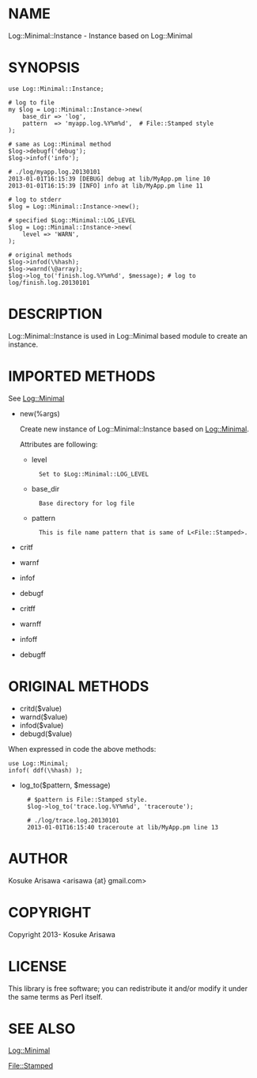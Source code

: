 # NAME

Log::Minimal::Instance - Instance based on Log::Minimal

# SYNOPSIS

    use Log::Minimal::Instance;

    # log to file
    my $log = Log::Minimal::Instance->new(
        base_dir => 'log',
        pattern  => 'myapp.log.%Y%m%d',  # File::Stamped style
    );

    # same as Log::Minimal method
    $log->debugf('debug');
    $log->infof('info');

    # ./log/myapp.log.20130101
    2013-01-01T16:15:39 [DEBUG] debug at lib/MyApp.pm line 10
    2013-01-01T16:15:39 [INFO] info at lib/MyApp.pm line 11

    # log to stderr
    $log = Log::Minimal::Instance->new();

    # specified $Log::Minimal::LOG_LEVEL
    $log = Log::Minimal::Instance->new(
        level => 'WARN',
    );

    # original methods
    $log->infod(\%hash);
    $log->warnd(\@array);
    $log->log_to('finish.log.%Y%m%d', $message); # log to log/finish.log.20130101

# DESCRIPTION

Log::Minimal::Instance is used in Log::Minimal based module to create an instance.

# IMPORTED METHODS

See [Log::Minimal](http://search.cpan.org/perldoc?Log::Minimal)

- new(%args)

    Create new instance of Log::Minimal::Instance based on [Log::Minimal](http://search.cpan.org/perldoc?Log::Minimal).

    Attributes are following:

    - level

            Set to $Log::Minimal::LOG_LEVEL
    - base\_dir

            Base directory for log file
    - pattern

            This is file name pattern that is same of L<File::Stamped>.

- critf
- warnf
- infof
- debugf
- critff
- warnff
- infoff
- debugff

# ORIGINAL METHODS

- critd($value)
- warnd($value)
- infod($value)
- debugd($value)

When expressed in code the above methods:

    use Log::Minimal;
    infof( ddf(\%hash) );

- log\_to($pattern, $message)

        # $pattern is File::Stamped style.
        $log->log_to('trace.log.%Y%m%d', 'traceroute');

        # ./log/trace.log.20130101
        2013-01-01T16:15:40 traceroute at lib/MyApp.pm line 13

# AUTHOR

Kosuke Arisawa <arisawa {at} gmail.com>

# COPYRIGHT

Copyright 2013- Kosuke Arisawa

# LICENSE

This library is free software; you can redistribute it and/or modify
it under the same terms as Perl itself.

# SEE ALSO

[Log::Minimal](http://search.cpan.org/perldoc?Log::Minimal)

[File::Stamped](http://search.cpan.org/perldoc?File::Stamped)
